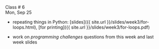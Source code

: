 
<div class="lecture1">



<div class="column_date">
<p markdown="block">

Class # 6 <br> 
Mon, Sep 25

</p>
</div>



<div class="column_materials" >
<p markdown="block">

* repeating things in Python: [slides]({{ site.url }}/slides/week3/for-loops.html),
 [for printing]({{ site.url }}/slides/week3/for-loops.pdf)  

<!-- 
* [code mangler exercise]({{ site.url }}/slides/week2/week2_code_mangler.pdf): rearrange 
the lines of code and comments so that they form a proper Python program 
-->


</p>
</div>



<div class="column_assign">
<p markdown="block">

- work on _programming challenges_ questions from this week and last week
slides 
 

</p>
</div>

</div>
